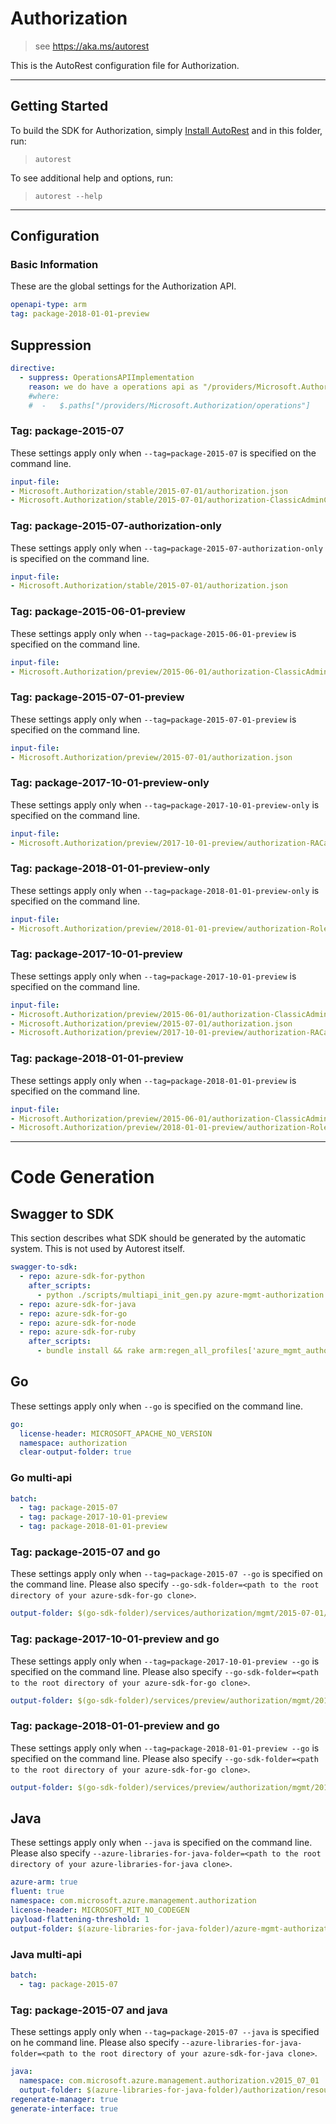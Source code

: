 # Authorization

> see https://aka.ms/autorest

This is the AutoRest configuration file for Authorization.



---
## Getting Started
To build the SDK for Authorization, simply [Install AutoRest](https://aka.ms/autorest/install) and in this folder, run:

> `autorest`

To see additional help and options, run:

> `autorest --help`
---

## Configuration



### Basic Information
These are the global settings for the Authorization API.

``` yaml
openapi-type: arm
tag: package-2018-01-01-preview
```

## Suppression
``` yaml
directive:
  - suppress: OperationsAPIImplementation
    reason: we do have a operations api as "/providers/Microsoft.Authorization/operations"
    #where:
    #  -   $.paths["/providers/Microsoft.Authorization/operations"]

```

### Tag: package-2015-07

These settings apply only when `--tag=package-2015-07` is specified on the command line.

``` yaml $(tag) == 'package-2015-07'
input-file:
- Microsoft.Authorization/stable/2015-07-01/authorization.json
- Microsoft.Authorization/stable/2015-07-01/authorization-ClassicAdminCalls.json
```

### Tag: package-2015-07-authorization-only

These settings apply only when `--tag=package-2015-07-authorization-only` is specified on the command line.

``` yaml $(tag) == 'package-2015-07-authorization-only'
input-file:
- Microsoft.Authorization/stable/2015-07-01/authorization.json
```

### Tag: package-2015-06-01-preview

These settings apply only when `--tag=package-2015-06-01-preview` is specified on the command line.

``` yaml $(tag) == 'package-2015-06-01-preview'
input-file:
- Microsoft.Authorization/preview/2015-06-01/authorization-ClassicAdminCalls.json
```

### Tag: package-2015-07-01-preview

These settings apply only when `--tag=package-2015-07-01-preview` is specified on the command line.

``` yaml $(tag) == 'package-2015-07-01-preview'
input-file:
- Microsoft.Authorization/preview/2015-07-01/authorization.json
```

### Tag: package-2017-10-01-preview-only

These settings apply only when `--tag=package-2017-10-01-preview-only` is specified on the command line.

``` yaml $(tag) == 'package-2017-10-01-preview-only'
input-file:
- Microsoft.Authorization/preview/2017-10-01-preview/authorization-RACalls.json
```

### Tag: package-2018-01-01-preview-only

These settings apply only when `--tag=package-2018-01-01-preview-only` is specified on the command line.

``` yaml $(tag) == 'package-2018-01-01-preview-only'
input-file:
- Microsoft.Authorization/preview/2018-01-01-preview/authorization-RoleBasedCalls.json
```

### Tag: package-2017-10-01-preview

These settings apply only when `--tag=package-2017-10-01-preview` is specified on the command line.

``` yaml $(tag) == 'package-2017-10-01-preview'
input-file:
- Microsoft.Authorization/preview/2015-06-01/authorization-ClassicAdminCalls.json
- Microsoft.Authorization/preview/2015-07-01/authorization.json
- Microsoft.Authorization/preview/2017-10-01-preview/authorization-RACalls.json
```

### Tag: package-2018-01-01-preview

These settings apply only when `--tag=package-2018-01-01-preview` is specified on the command line.

``` yaml $(tag) == 'package-2018-01-01-preview'
input-file:
- Microsoft.Authorization/preview/2015-06-01/authorization-ClassicAdminCalls.json
- Microsoft.Authorization/preview/2018-01-01-preview/authorization-RoleBasedCalls.json
```

---
# Code Generation


## Swagger to SDK

This section describes what SDK should be generated by the automatic system.
This is not used by Autorest itself.

``` yaml $(swagger-to-sdk)
swagger-to-sdk:
  - repo: azure-sdk-for-python
    after_scripts:
      - python ./scripts/multiapi_init_gen.py azure-mgmt-authorization
  - repo: azure-sdk-for-java
  - repo: azure-sdk-for-go
  - repo: azure-sdk-for-node
  - repo: azure-sdk-for-ruby
    after_scripts:
      - bundle install && rake arm:regen_all_profiles['azure_mgmt_authorization']
```

## Go

These settings apply only when `--go` is specified on the command line.

``` yaml $(go)
go:
  license-header: MICROSOFT_APACHE_NO_VERSION
  namespace: authorization
  clear-output-folder: true
```

### Go multi-api

``` yaml $(go) && $(multiapi)
batch:
  - tag: package-2015-07
  - tag: package-2017-10-01-preview
  - tag: package-2018-01-01-preview
```

### Tag: package-2015-07 and go

These settings apply only when `--tag=package-2015-07 --go` is specified on the command line.
Please also specify `--go-sdk-folder=<path to the root directory of your azure-sdk-for-go clone>`.

``` yaml $(tag) == 'package-2015-07' && $(go)
output-folder: $(go-sdk-folder)/services/authorization/mgmt/2015-07-01/authorization
```

### Tag: package-2017-10-01-preview and go

These settings apply only when `--tag=package-2017-10-01-preview --go` is specified on the command line.
Please also specify `--go-sdk-folder=<path to the root directory of your azure-sdk-for-go clone>`.

``` yaml $(tag) == 'package-2017-10-01-preview' && $(go)
output-folder: $(go-sdk-folder)/services/preview/authorization/mgmt/2017-10-01-preview/authorization
```

### Tag: package-2018-01-01-preview and go

These settings apply only when `--tag=package-2018-01-01-preview --go` is specified on the command line.
Please also specify `--go-sdk-folder=<path to the root directory of your azure-sdk-for-go clone>`.

``` yaml $(tag) == 'package-2018-01-01-preview' && $(go)
output-folder: $(go-sdk-folder)/services/preview/authorization/mgmt/2018-01-01-preview/authorization
```

## Java

These settings apply only when `--java` is specified on the command line.
Please also specify `--azure-libraries-for-java-folder=<path to the root directory of your azure-libraries-for-java clone>`.

``` yaml $(java)
azure-arm: true
fluent: true
namespace: com.microsoft.azure.management.authorization
license-header: MICROSOFT_MIT_NO_CODEGEN
payload-flattening-threshold: 1
output-folder: $(azure-libraries-for-java-folder)/azure-mgmt-authorization
```

### Java multi-api

``` yaml $(java) && $(multiapi)
batch:
  - tag: package-2015-07
```

### Tag: package-2015-07 and java

These settings apply only when `--tag=package-2015-07 --java` is specified on he command line.
Please also specify `--azure-libraries-for-java-folder=<path to the root directory of your azure-sdk-for-java clone>`.

``` yaml $(tag) == 'package-2015-07' && $(java) && $(multiapi)
java:
  namespace: com.microsoft.azure.management.authorization.v2015_07_01
  output-folder: $(azure-libraries-for-java-folder)/authorization/resource-manager/v2015_07_01
regenerate-manager: true
generate-interface: true
```
